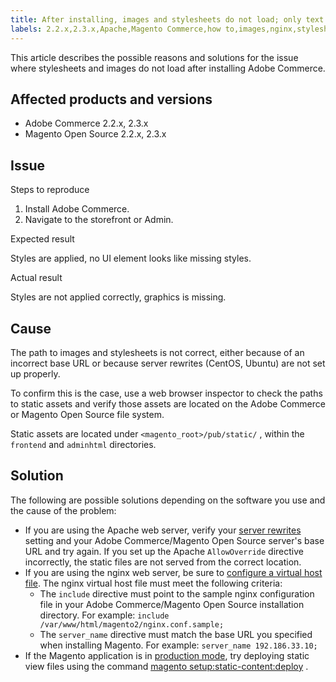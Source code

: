 ```yaml
---
title: After installing, images and stylesheets do not load; only text displays, no graphics
labels: 2.2.x,2.3.x,Apache,Magento Commerce,how to,images,nginx,stylesheets, Adobe Commerce,Magento Open Source
---
```


This article describes the possible reasons and solutions for the issue where stylesheets and images do not load after installing Adobe Commerce.

## Affected products and versions

* Adobe Commerce 2.2.x, 2.3.x
* Magento Open Source 2.2.x, 2.3.x

## Issue

 <span class="wysiwyg-underline">Steps to reproduce</span>

1. Install Adobe Commerce.
1. Navigate to the storefront or Admin.

 <span class="wysiwyg-underline">Expected result</span>

Styles are applied, no UI element looks like missing styles.

 <span class="wysiwyg-underline">Actual result</span>

Styles are not applied correctly, graphics is missing.

## Cause

The path to images and stylesheets is not correct, either because of an incorrect base URL or because server rewrites (CentOS, Ubuntu) are not set up properly.

To confirm this is the case, use a web browser inspector to check the paths to static assets and verify those assets are located on the Adobe Commerce or Magento Open Source file system.

Static assets are located under `<magento_root>/pub/static/` , within the `frontend` and `adminhtml` directories.

## Solution

The following are possible solutions depending on the software you use and the cause of the problem:

* If you are using the Apache web server, verify your [server rewrites](https://devdocs.magento.com/guides/v2.3/install-gde/prereq/apache.html#apache-help-rewrite) setting and your Adobe Commerce/Magento Open Source server's base URL and try again. If you set up the Apache `AllowOverride` directive incorrectly, the static files are not served from the correct location.    
* If you are using the nginx web server, be sure to [configure a virtual host file](https://devdocs.magento.com/guides/v2.3/install-gde/prereq/nginx.html#configure-nginx-ubuntu). The nginx virtual host file must meet the following criteria:    
    * The `include` directive must point to the sample nginx configuration file in your Adobe Commerce/Magento Open Source installation directory. For example:    `include /var/www/html/magento2/nginx.conf.sample;`    
    * The `server_name` directive must match the base URL you specified when installing Magento. For example:    `server_name 192.186.33.10;`    
* If the Magento application is in [production mode](https://devdocs.magento.com/guides/v2.3/config-guide/bootstrap/magento-modes.html#production-mode), try deploying static view files using the command [magento setup:static-content:deploy](https://devdocs.magento.com/guides/v2.3/install-gde/install/cli/install-cli-subcommands-maint.html) .    
